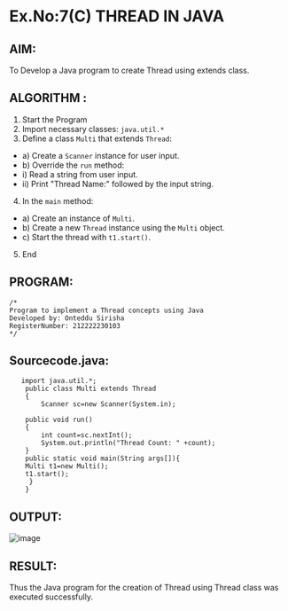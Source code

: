 # Ex.No:7(C)  THREAD IN JAVA
## AIM:
 To Develop a Java program to create Thread using extends class.

## ALGORITHM :
1.  Start the Program
2.	Import necessary classes: `java.util.*`
3.	Define a class `Multi` that extends `Thread`:
-	a) Create a `Scanner` instance for user input.
-	b) Override the `run` method:
-	i) Read a string from user input.
-	ii) Print "Thread Name:" followed by the input string.
4.	In the `main` method:
-	a) Create an instance of `Multi`.
-	b) Create a new `Thread` instance using the `Multi` object.
-	c) Start the thread with `t1.start()`.
5.	End


## PROGRAM:
 ```
/*
Program to implement a Thread concepts using Java
Developed by: Onteddu Sirisha
RegisterNumber: 212222230103
*/
```

## Sourcecode.java:
```
   import java.util.*;
    public class Multi extends Thread
    {  
        Scanner sc=new Scanner(System.in);
        
    public void run()
    {  
        int count=sc.nextInt();
        System.out.println("Thread Count: " +count);  
    }  
    public static void main(String args[]){  
    Multi t1=new Multi();  
    t1.start();  
     }  
    }  
```

## OUTPUT:

![image](https://github.com/user-attachments/assets/c02075c4-14a5-47cb-96ef-d8e549fb3282)

## RESULT:
Thus the Java program for the creation of Thread using Thread class was executed successfully.


